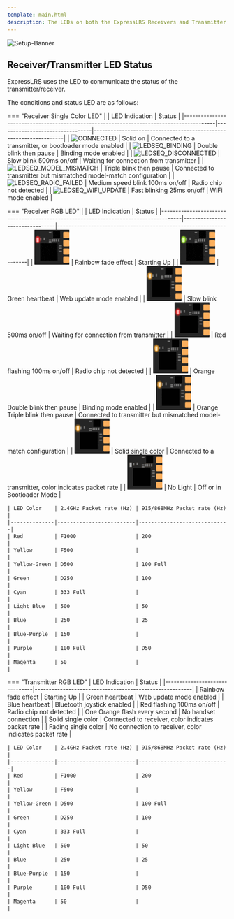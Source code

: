 ```yaml
---
template: main.html
description: The LEDs on both the ExpressLRS Receivers and Transmitter Modules are very helpful diagnostic tool in determining the current status of the device.
---
```


![Setup-Banner](https://github.com/ExpressLRS/ExpressLRS-Hardware/raw/master/img/quick-start.png)

## Receiver/Transmitter LED Status

ExpressLRS uses the LED to communicate the status of the transmitter/receiver.

The conditions and status LED are as follows:

=== "Receiver Single Color LED"
    |                                                                                         | LED Indication                  | Status                                                            |
    |-----------------------------------------------------------------------------------------|---------------------------------|-------------------------------------------------------------------|
    | ![CONNECTED](../assets/images/LED_ON.gif)                                               | Solid on                        | Connected to a transmitter, or bootloader mode enabled            |
    | ![LEDSEQ_BINDING](../assets/images/LEDSEQ_BINDING_10_10_10_100.gif)                     | Double blink then pause         | Binding mode enabled                                              |
    | ![LEDSEQ_DISCONNECTED](../assets/images/LEDSEQ_DISCONNECTED_50_50.gif)                  | Slow blink 500ms on/off         | Waiting for connection from transmitter                           |
    | ![LEDSEQ_MODEL_MISMATCH](../assets/images/LEDSEQ_MODEL_MISMATCH_10_10_10_10_10_100.gif) | Triple blink then pause         | Connected to transmitter but mismatched model-match configuration |
    | ![LEDSEQ_RADIO_FAILED](../assets/images/LEDSEQ_RADIO_FAILED_20_100.gif)                 | Medium speed blink 100ms on/off | Radio chip not detected                                           |
    | ![LEDSEQ_WIFI_UPDATE](../assets/images/LEDSEQ_WIFI_UPDATE_2_3.gif)                      | Fast blinking 25ms on/off       | WiFi mode enabled                                                 |

=== "Receiver RGB LED"
    |                                                                                     | LED Indication                 | Status                                                            |
    |-------------------------------------------------------------------------------------|--------------------------------|-------------------------------------------------------------------|
    | ![LEDRGB_STARTUP](../assets/images/LEDSEQRGB_STARTUP.gif)                           | Rainbow fade effect            | Starting Up                                                       |
    | ![LEDRGB_WIFI_UPDATE](../assets/images/LEDSEQRGB_WIFI_UPDATE.gif)                   | Green heartbeat                | Web update mode enabled                                           |
    | ![LEDRGB_WAITING_FOR_CONNECTION](../assets/images/LEDSEQRGB_WAITING_TO_CONNECT.gif) | Slow blink 500ms on/off        | Waiting for connection from transmitter                           |
    | ![LEDRGB_RADIO_FAILED](../assets/images/LEDSEQRGB_RADIO_FAILED.gif)                 | Red flashing 100ms on/off      | Radio chip not detected                                           |
    | ![LEDRGB_BINDING_ENABLED](../assets/images/LEDSEQRGB_BINDING.gif)                   | Orange Double blink then pause | Binding mode enabled                                              |
    | ![LEDRGB_MODEL_MISMATCH](../assets/images/LEDSEQRGB_MODEL_MISMATCH.gif)             | Orange Triple blink then pause | Connected to transmitter but mismatched model-match configuration |
    | ![LEDRGB_CONNECTED](../assets/images/LED_RGB_ON.png)                                | Solid single color             | Connected to a transmitter, color indicates packet rate           |
    | ![BOOTLOADER_OR_OFF](../assets/images/LED_RGB_OFF.png)                              | No Light                       | Off or in Bootloader Mode                                         |

    | LED Color    | 2.4GHz Packet rate (Hz) | 915/868MHz Packet rate (Hz) |
    |--------------|-------------------------|-----------------------------|
    | Red          | F1000                   | 200                         |
    | Yellow       | F500                    |                             |
    | Yellow-Green | D500                    | 100 Full                    |
    | Green        | D250                    | 100                         |
    | Cyan         | 333 Full                |                             |
    | Light Blue   | 500                     | 50                          |
    | Blue         | 250                     | 25                          |
    | Blue-Purple  | 150                     |                             |
    | Purple       | 100 Full                | D50                         |
    | Magenta      | 50                      |                             |
    
=== "Transmitter RGB LED"
    | LED Indication                | Status                                                 |
    |-------------------------------|--------------------------------------------------------|
    | Rainbow fade effect           | Starting Up                                            |
    | Green heartbeat               | Web update mode enabled                                |
    | Blue heartbeat                | Bluetooth joystick enabled                             |
    | Red flashing 100ms on/off     | Radio chip not detected                                |
    | One Orange flash every second | No handset connection                                  |
    | Solid single color            | Connected to receiver, color indicates packet rate     |
    | Fading single color           | No connection to receiver, color indicates packet rate |

    | LED Color    | 2.4GHz Packet rate (Hz) | 915/868MHz Packet rate (Hz) |
    |--------------|-------------------------|-----------------------------|
    | Red          | F1000                   | 200                         |
    | Yellow       | F500                    |                             |
    | Yellow-Green | D500                    | 100 Full                    |
    | Green        | D250                    | 100                         |
    | Cyan         | 333 Full                |                             |
    | Light Blue   | 500                     | 50                          |
    | Blue         | 250                     | 25                          |
    | Blue-Purple  | 150                     |                             |
    | Purple       | 100 Full                | D50                         |
    | Magenta      | 50                      |                             |
